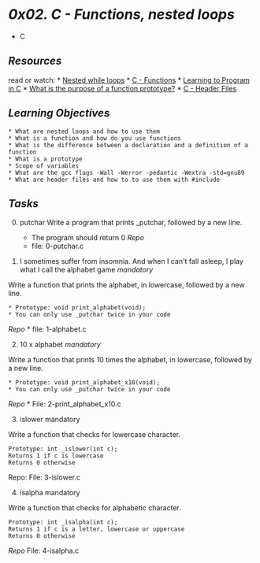 # _0x02. C - Functions, nested loops_
* C


## _Resources_
read or watch:
	* [Nested while loops](https://intranet.alxswe.com/rltoken/_4aLZ5nW24njUT2VbSZdQQ "Title")
	* [C - Functions](https://intranet.alxswe.com/rltoken/Vg1zzzrxLhPh71405uggSg "Title")
	* [Learning to Program in C](https://intranet.alxswe.com/rltoken/jveXtnJII2S0z7a06c7-JA "Title")
	* [What is the purpose of a function prototype?](https://intranet.alxswe.com/rltoken/XZ--UJZO76ZoUWNA9bTmbg "Title")
	* [C - Header Files](https://intranet.alxswe.com/rltoken/AS8JW4ObD5gmyX2mgtqV0A "Title")

## _Learning Objectives_

	* What are nested loops and how to use them
	* What is a function and how do you use functions
	* What is the difference between a declaration and a definition of a function
	* What is a prototype
	* Scope of variables
	* What are the gcc flags -Wall -Werror -pedantic -Wextra -std=gnu89
	* What are header files and how to to use them with #include
## _Tasks_

0. putchar
Write a program that prints _putchar, followed by a new line.

	* The program should return 0
_Repo_
	* file: 0-putchar.c


1. I sometimes suffer from insomnia. And when I can't fall asleep, I play what I call the alphabet game
_mandatory_

Write a function that prints the alphabet, in lowercase, followed by a new line.

	* Prototype: void print_alphabet(void);
	* You can only use _putchar twice in your code
_Repo_
	* file: 1-alphabet.c


2. 10 x alphabet
_mandatory_

Write a function that prints 10 times the alphabet, in lowercase, followed by a new line.

	* Prototype: void print_alphabet_x10(void);
	* You can only use _putchar twice in your code
_Repo_
	* File: 2-print_alphabet_x10.c


3. islower
mandatory

Write a function that checks for lowercase character.

    Prototype: int _islower(int c);
    Returns 1 if c is lowercase
    Returns 0 otherwise
Repo:
File: 3-islower.c


4. isalpha
mandatory

Write a function that checks for alphabetic character.

    Prototype: int _isalpha(int c);
    Returns 1 if c is a letter, lowercase or uppercase
    Returns 0 otherwise
_Repo_
File: 4-isalpha.c

